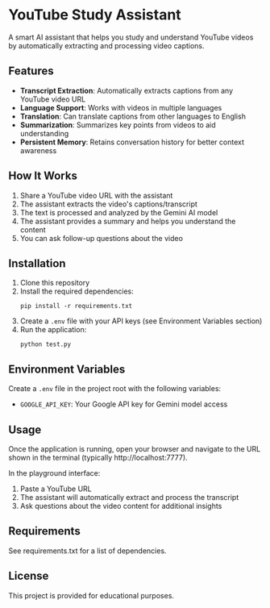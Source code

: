 # YouTube Study Assistant

A smart AI assistant that helps you study and understand YouTube videos by automatically extracting and processing video captions.

## Features

- **Transcript Extraction**: Automatically extracts captions from any YouTube video URL
- **Language Support**: Works with videos in multiple languages
- **Translation**: Can translate captions from other languages to English
- **Summarization**: Summarizes key points from videos to aid understanding
- **Persistent Memory**: Retains conversation history for better context awareness

## How It Works

1. Share a YouTube video URL with the assistant
2. The assistant extracts the video's captions/transcript
3. The text is processed and analyzed by the Gemini AI model
4. The assistant provides a summary and helps you understand the content
5. You can ask follow-up questions about the video

## Installation

1. Clone this repository
2. Install the required dependencies:
   ```
   pip install -r requirements.txt
   ```
3. Create a `.env` file with your API keys (see Environment Variables section)
4. Run the application:
   ```
   python test.py
   ```

## Environment Variables

Create a `.env` file in the project root with the following variables:
- `GOOGLE_API_KEY`: Your Google API key for Gemini model access

## Usage

Once the application is running, open your browser and navigate to the URL shown in the terminal (typically http://localhost:7777).

In the playground interface:
1. Paste a YouTube URL
2. The assistant will automatically extract and process the transcript
3. Ask questions about the video content for additional insights

## Requirements

See requirements.txt for a list of dependencies.

## License

This project is provided for educational purposes.

